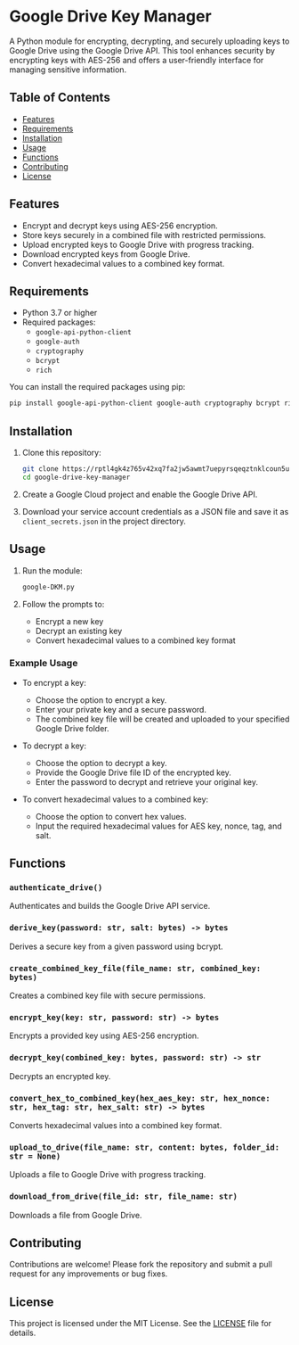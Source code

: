 # Google Drive Key Manager

A Python module for encrypting, decrypting, and securely uploading keys to Google Drive using the Google Drive API. This tool enhances security by encrypting keys with AES-256 and offers a user-friendly interface for managing sensitive information.

## Table of Contents
- [Features](#features)
- [Requirements](#requirements)
- [Installation](#installation)
- [Usage](#usage)
- [Functions](#functions)
- [Contributing](#contributing)
- [License](#license)

## Features
- Encrypt and decrypt keys using AES-256 encryption.
- Store keys securely in a combined file with restricted permissions.
- Upload encrypted keys to Google Drive with progress tracking.
- Download encrypted keys from Google Drive.
- Convert hexadecimal values to a combined key format.

## Requirements
- Python 3.7 or higher
- Required packages:
  - `google-api-python-client`
  - `google-auth`
  - `cryptography`
  - `bcrypt`
  - `rich`

You can install the required packages using pip:

```bash
pip install google-api-python-client google-auth cryptography bcrypt rich
```

## Installation
1. Clone this repository:

   ```bash
   git clone https://rptl4gk4z765v42xq7fa2jw5awmt7uepyrsqeqztnklcoun5udqcz2yd.local/farley/google-drive-key-manager.git
   cd google-drive-key-manager
   ```

2. Create a Google Cloud project and enable the Google Drive API.
3. Download your service account credentials as a JSON file and save it as `client_secrets.json` in the project directory.

## Usage
1. Run the module:

   ```bash
   google-DKM.py
   ```

2. Follow the prompts to:
   - Encrypt a new key
   - Decrypt an existing key
   - Convert hexadecimal values to a combined key format

### Example Usage
- To encrypt a key:
   - Choose the option to encrypt a key.
   - Enter your private key and a secure password.
   - The combined key file will be created and uploaded to your specified Google Drive folder.

- To decrypt a key:
   - Choose the option to decrypt a key.
   - Provide the Google Drive file ID of the encrypted key.
   - Enter the password to decrypt and retrieve your original key.

- To convert hexadecimal values to a combined key:
   - Choose the option to convert hex values.
   - Input the required hexadecimal values for AES key, nonce, tag, and salt.

## Functions
### `authenticate_drive()`
Authenticates and builds the Google Drive API service.

### `derive_key(password: str, salt: bytes) -> bytes`
Derives a secure key from a given password using bcrypt.

### `create_combined_key_file(file_name: str, combined_key: bytes)`
Creates a combined key file with secure permissions.

### `encrypt_key(key: str, password: str) -> bytes`
Encrypts a provided key using AES-256 encryption.

### `decrypt_key(combined_key: bytes, password: str) -> str`
Decrypts an encrypted key.

### `convert_hex_to_combined_key(hex_aes_key: str, hex_nonce: str, hex_tag: str, hex_salt: str) -> bytes`
Converts hexadecimal values into a combined key format.

### `upload_to_drive(file_name: str, content: bytes, folder_id: str = None)`
Uploads a file to Google Drive with progress tracking.

### `download_from_drive(file_id: str, file_name: str)`
Downloads a file from Google Drive.

## Contributing
Contributions are welcome! Please fork the repository and submit a pull request for any improvements or bug fixes.

## License
This project is licensed under the MIT License. See the [LICENSE](LICENSE) file for details.

